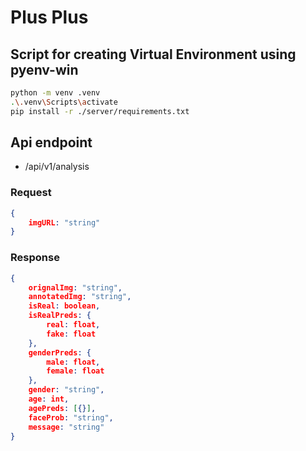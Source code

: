 # Plus Plus

## Script for creating Virtual Environment using pyenv-win

```bash
python -m venv .venv
.\.venv\Scripts\activate
pip install -r ./server/requirements.txt
```

## Api endpoint

- /api/v1/analysis

### Request

```json
{
    imgURL: "string"
}
```

### Response

```json
{
    orignalImg: "string",
    annotatedImg: "string",
    isReal: boolean,
    isRealPreds: {
        real: float,
        fake: float
    },
    genderPreds: {
        male: float,
        female: float
    },
    gender: "string",
    age: int,
    agePreds: [{}],
    faceProb: "string",
    message: "string"
}
```
